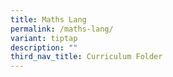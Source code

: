```yaml
---
title: Maths Lang
permalink: /maths-lang/
variant: tiptap
description: ""
third_nav_title: Curriculum Folder
---
```

